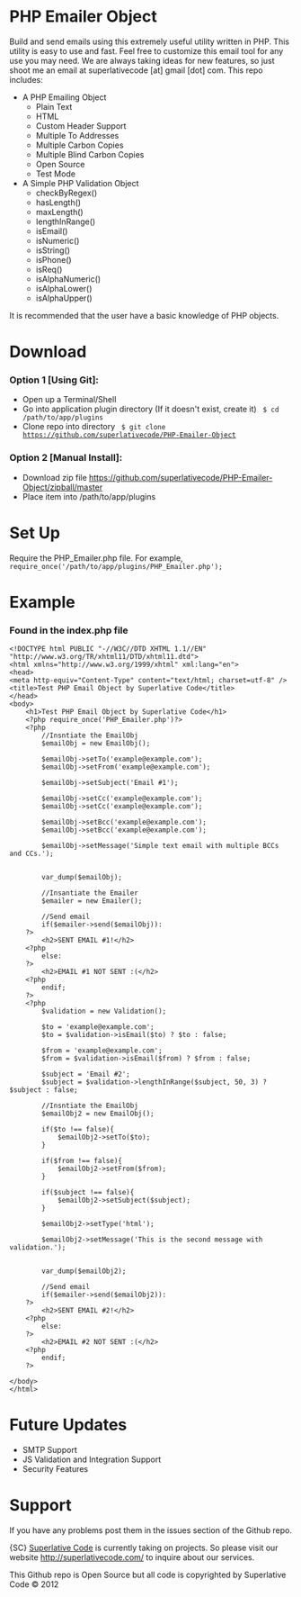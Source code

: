 # PHP Emailer Object

Build and send emails using this extremely useful utility written in PHP. This utility is easy to use and fast. Feel free to customize this email tool for any use you may need. We are always taking ideas for new features, so just shoot me an email at superlativecode [at] gmail [dot] com.  This repo includes:
* A PHP Emailing Object
	* Plain Text
	* HTML
	* Custom Header Support
	* Multiple To Addresses
	* Multiple Carbon Copies
	* Multiple Blind Carbon Copies
	* Open Source
	* Test Mode
* A Simple PHP Validation Object
	* checkByRegex()
	* hasLength()
	* maxLength()
	* lengthInRange()
	* isEmail()
	* isNumeric()
	* isString()
	* isPhone()
	* isReq()
	* isAlphaNumeric()
	* isAlphaLower()
	* isAlphaUpper()

It is recommended that the user have a basic knowledge of PHP objects.

# Download

### Option 1 [Using Git]:

* Open up a Terminal/Shell
* Go into application plugin directory (If it doesn't exist, create it)
    <code> $ cd /path/to/app/plugins </code>
* Clone repo into directory
    <code> $ git clone https://github.com/superlativecode/PHP-Emailer-Object </code>
	
### Option 2 [Manual Install]:

* Download zip file https://github.com/superlativecode/PHP-Emailer-Object/zipball/master
* Place item into /path/to/app/plugins

# Set Up

Require the PHP_Emailer.php file. For example,
	<code> require_once('/path/to/app/plugins/PHP_Emailer.php'); </code>

# Example
### Found in the index.php file

	<!DOCTYPE html PUBLIC "-//W3C//DTD XHTML 1.1//EN" "http://www.w3.org/TR/xhtml11/DTD/xhtml11.dtd">
	<html xmlns="http://www.w3.org/1999/xhtml" xml:lang="en">
	<head>
	<meta http-equiv="Content-Type" content="text/html; charset=utf-8" />
	<title>Test PHP Email Object by Superlative Code</title>
	</head>
	<body>
		<h1>Test PHP Email Object by Superlative Code</h1>
		<?php require_once('PHP_Emailer.php')?>
		<?php
			//Insntiate the EmailObj
			$emailObj = new EmailObj();
			
			$emailObj->setTo('example@example.com');
			$emailObj->setFrom('example@example.com');
			
			$emailObj->setSubject('Email #1');
			
			$emailObj->setCc('example@example.com');
			$emailObj->setCc('example@example.com');
			
			$emailObj->setBcc('example@example.com');	
			$emailObj->setBcc('example@example.com');
		
			$emailObj->setMessage('Simple text email with multiple BCCs and CCs.');
			
			
			var_dump($emailObj);
			
			//Insantiate the Emailer
			$emailer = new Emailer();
			
			//Send email
			if($emailer->send($emailObj)):
		?>
			<h2>SENT EMAIL #1!</h2>
		<?php
			else:
		?>
			<h2>EMAIL #1 NOT SENT :(</h2>
		<?php
			endif;
		?>
		<?php
			$validation = new Validation();
			
			$to = 'example@example.com';
			$to = $validation->isEmail($to) ? $to : false;
			
			$from = 'example@example.com';
			$from = $validation->isEmail($from) ? $from : false;
			
			$subject = 'Email #2';
			$subject = $validation->lengthInRange($subject, 50, 3) ? $subject : false;
			
			//Insntiate the EmailObj
			$emailObj2 = new EmailObj();
			
			if($to !== false){
				$emailObj2->setTo($to);
			}
			
			if($from !== false){
				$emailObj2->setFrom($from);
			}
			
			if($subject !== false){
				$emailObj2->setSubject($subject);
			}
			
			$emailObj2->setType('html');
			
			$emailObj2->setMessage('This is the second message with validation.');
			
			
			var_dump($emailObj2);
			
			//Send email
			if($emailer->send($emailObj2)):
		?>
			<h2>SENT EMAIL #2!</h2>
		<?php
			else:
		?>
			<h2>EMAIL #2 NOT SENT :(</h2>
		<?php
			endif;
		?>
	
	</body>
	</html>	
# Future Updates
* SMTP Support
* JS Validation and Integration Support
* Security Features	
	
# Support

If you have any problems post them in the issues section of the Github repo.

{SC} <a href="http://superlativecode.com/">Superlative Code</a> is currently taking on projects. So please visit our website http://superlativecode.com/ to inquire about our services.

This Github repo is Open Source but all code is copyrighted by Superlative Code &copy; 2012 